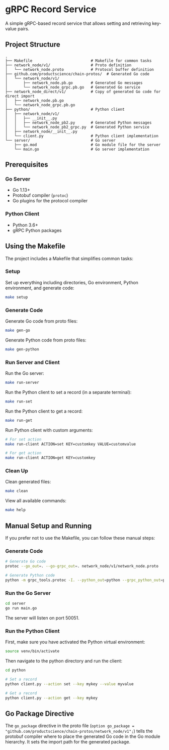# gRPC Record Service

A simple gRPC-based record service that allows setting and retrieving key-value pairs.

## Project Structure

```
.
├── Makefile                          # Makefile for common tasks
├── network_node/v1/                  # Proto definition
│   └── network_node.proto            # Protocol buffer definition
├── github.com/productscience/chain-protos/  # Generated Go code
│   └── network_node/v1/
│       ├── network_node.pb.go        # Generated Go messages
│       └── network_node_grpc.pb.go   # Generated Go service
├── network_node_direct/v1/           # Copy of generated Go code for direct import
│   ├── network_node.pb.go
│   └── network_node_grpc.pb.go
├── python/                           # Python client
│   ├── network_node/v1/
│   │   ├── __init__.py
│   │   ├── network_node_pb2.py       # Generated Python messages
│   │   └── network_node_pb2_grpc.py  # Generated Python service
│   ├── network_node/__init__.py
│   └── client.py                     # Python client implementation
└── server/                           # Go server
    ├── go.mod                        # Go module file for the server
    └── main.go                       # Go server implementation
```

## Prerequisites

### Go Server

- Go 1.13+
- Protobuf compiler (`protoc`)
- Go plugins for the protocol compiler

### Python Client

- Python 3.6+
- gRPC Python packages

## Using the Makefile

The project includes a Makefile that simplifies common tasks:

### Setup

Set up everything including directories, Go environment, Python environment, and generate code:

```bash
make setup
```

### Generate Code

Generate Go code from proto files:

```bash
make gen-go
```

Generate Python code from proto files:

```bash
make gen-python
```

### Run Server and Client

Run the Go server:

```bash
make run-server
```

Run the Python client to set a record (in a separate terminal):

```bash
make run-set
```

Run the Python client to get a record:

```bash
make run-get
```

Run Python client with custom arguments:

```bash
# For set action
make run-client ACTION=set KEY=customkey VALUE=customvalue

# For get action
make run-client ACTION=get KEY=customkey
```

### Clean Up

Clean generated files:

```bash
make clean
```

View all available commands:

```bash
make help
```

## Manual Setup and Running

If you prefer not to use the Makefile, you can follow these manual steps:

### Generate Code

```bash
# Generate Go code
protoc --go_out=. --go-grpc_out=. network_node/v1/network_node.proto

# Generate Python code
python -m grpc_tools.protoc -I. --python_out=python --grpc_python_out=python network_node/v1/network_node.proto
```

### Run the Go Server

```bash
cd server
go run main.go
```

The server will listen on port 50051.

### Run the Python Client

First, make sure you have activated the Python virtual environment:

```bash
source venv/bin/activate
```

Then navigate to the python directory and run the client:

```bash
cd python

# Set a record
python client.py --action set --key mykey --value myvalue

# Get a record
python client.py --action get --key mykey
```

## Go Package Directive

The `go_package` directive in the proto file (`option go_package = "github.com/productscience/chain-protos/network_node/v1";`) tells the protobuf compiler where to place the generated Go code in the Go module hierarchy. It sets the import path for the generated package. 